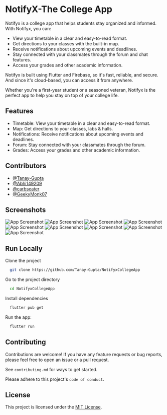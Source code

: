 
# NotifyX-The College App

Notifyx is a college app that helps students stay organized and informed. With Notifyx, you can:

- View your timetable in a clear and easy-to-read format.
- Get directions to your classes with the built-in map.
- Receive notifications about upcoming events and deadlines.
- Stay connected with your classmates through the forum and chat   features.
- Access your grades and other academic information.

Notifyx is built using Flutter and Firebase, so it's fast, reliable, and secure. And since it's cloud-based, you can access it from anywhere.

Whether you're a first-year student or a seasoned veteran, Notifyx is the perfect app to help you stay on top of your college life.



## Features

- Timetable: View your timetable in a clear and easy-to-read format.
- Map: Get directions to your classes, labs & halls.
- Notifications: Receive notifications about upcoming events and deadlines.
- Forum: Stay connected with your classmates through the forum.
- Grades: Access your grades and other academic information.




## Contributors

- [@Tanay-Gupta](https://github.com/Tanay-Gupta)
- [@Abhi149209](https://github.com/Abhi149209)
- [@carbseater](https://github.com/carbseater)
- [@GeekyMonk07](https://github.com/GeekyMonk07)


## Screenshots

![App Screenshot](Screenshots/1.png)
![App Screenshot](Screenshots/2.png)
![App Screenshot](Screenshots/3.png)
![App Screenshot](Screenshots/4.png)
![App Screenshot](Screenshots/5.png)
![App Screenshot](Screenshots/6.png)
![App Screenshot](Screenshots/7.png)
![App Screenshot](Screenshots/8.png)
![App Screenshot](Screenshots/9.png)





## Run Locally

Clone the project

```bash
  git clone https://github.com/Tanay-Gupta/NotifyxCollegeApp


```

Go to the project directory

```bash
  cd NotifyxCollegeApp
```

Install dependencies

```bash
  flutter pub get

```

Run the app:

```bash
  flutter run

```


## Contributing

Contributions are welcome! If you have any feature requests or bug reports, please feel free to open an issue or a pull request.

See `contributing.md` for ways to get started.

Please adhere to this project's `code of conduct`.


## License

This project is licensed under the [MIT License](https://choosealicense.com/licenses/mit/).

